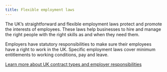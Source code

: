 ```yaml
---
title: Flexible employment laws
---
```

The UK’s straightforward and flexible employment laws protect and promote the interests of employees. These laws help businesses to hire and manage the right people with the right skills as and when they need them.
 
Employers have statutory responsibilities to make sure their employees have a right to work in the UK. Specific employment laws cover minimum entitlements to working conditions, pay and leave. 


[Learn more about UK contract types and employer responsibilities](https://www.gov.uk/contract-types-and-employer-responsibilities/overview)
